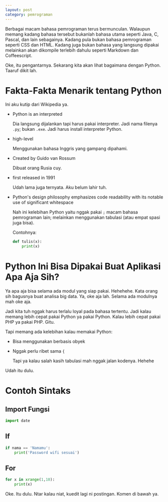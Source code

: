 ```yaml
---
layout: post
category: pemrograman
---
```


Berbagai macam bahasa pemrograman terus bermunculan. Walaupun memang kadang bahasa tersebut bukanlah bahasa utama seperti Java, C, Pascal, dan lain sebagainya. Kadang pula bukan bahasa pemrograman seperti CSS dan HTML. Kadang juga bukan bahasa yang langsung dipakai melainkan akan dikompile terlebih dahulu seperti Markdown dan Coffeescript.

Oke, itu pengantarnya. Sekarang kita akan lihat bagaimana dengan Python. Taaruf dikit lah.

# Fakta-Fakta Menarik tentang Python

Ini aku kutip dari Wikipedia ya.

- Python is an interpreted

	Dia langsung dijalankan tapi harus pakai interpreter. Jadi nama filenya `.py`; bukan `.exe`. Jadi harus install interpreter Python.

-  high-level

	Menggunakan bahasa Inggris yang gampang dipahami.

- Created by Guido van Rossum

	Dibuat orang Rusia cuy.

- first released in 1991

	Udah lama juga ternyata. Aku belum lahir tuh.

- Python's design philosophy emphasizes code readability with its notable use of significant whitespace

	Nah ini kelebihan Python yaitu nggak pakai `;` macam bahasa pemrograman lain; melainkan menggunakan tabulasi (atau empat spasi juga bisa).

	Contohnya:

	```python
	def tulis(x):
		print(x)
	```

# Python Ini Bisa Dipakai Buat Aplikasi Apa Aja Sih?

Ya apa aja bisa selama ada modul yang siap pakai. Hehehehe. Kata orang sih bagusnya buat analisa big data. Ya, oke aja lah. Selama ada modulnya mah oke aja.

Jadi kita tuh nggak harus terlalu loyal pada bahasa tertentu. Jadi kalau memang lebih cepat pakai Python ya pakai Python. Kalau lebih cepat pakai PHP ya pakai PHP. Gitu.

Tapi memang ada kelebihan kalau memakai Python:

- Bisa menggunakan berbasis obyek
- Nggak perlu ribet sama `{`

	Tapi ya kalau salah kasih tabulasi mah nggak jalan kodenya. Hehehe

Udah itu dulu.

# Contoh Sintaks

## Import Fungsi

```python
import date
```

## If

```python
if nama == 'Namamu':
	print('Password wifi sesuai')
```

## For

```python
for x in xrange(1,10):
	print(x)
```

Oke. Itu dulu. Ntar kalau niat, kuedit lagi ni postingan. Komen di bawah ya.